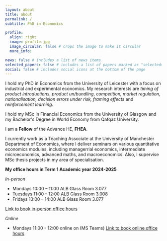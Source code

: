```yaml
---
layout: about
title: about
permalink: /
subtitle: PhD in Economics

profile:
  align: right
  image: profile.jpg
  image_circular: false # crops the image to make it circular
  more_info:

news: false # includes a list of news items
selected_papers: false # includes a list of papers marked as "selected={true}"
social: false # includes social icons at the bottom of the page
---
```


I hold my PhD in Economics from the University of Leicester with a focus on industrial and experimental economics. My research interests are _timing of product introductions_, _product un/bundling_, _competition, market regulation, nationalisation, decision errors under risk, framing effects_ and _reinforcement learning_.

I hold my MSc in Financial Economics from the University of Glasgow and my Bachelor's Degree in World Economy from Qafqaz University.

I am a **Fellow** of the Advance HE, **FHEA**.

I currently work as a Teaching Associate at the University of Manchester Department of Economics, where I deliver seminars on various quantitative economics modules, including managerrial economics, intermediate microeconomics, advanced maths, and macroeconomics. Also, I supervise MSc thesis projects in my area of specialisation.

**My office hours in Term 1 Academic year 2024-2025**

_In-person_

- Mondays 10:00 – 11:00 ALB Glass Room 3.077
- Tuesdays 11:00 – 12:00 ALB Glass Room 3.008 
- Fridays 13:00 – 14:00 ALB Glass Room 3.077

[Link to book in-person office hours](https://outlook.office.com/bookwithme/user/8d32af087f78416f9aa9cf90261b0d9b@manchester.ac.uk/meetingtype/ORT8H2gr9UWTAFRahJ2hyA2?anonymous&ep=mcard) 

_Online_
- Mondays 11:00 - 12:00 online on (MS Teams)
[Link to book online office hours](https://outlook.office.com/bookwithme/user/8d32af087f78416f9aa9cf90261b0d9b@manchester.ac.uk/meetingtype/oPfIw5_wX0Oh5X1WuGpuZg2?anonymous&ep=mcard)